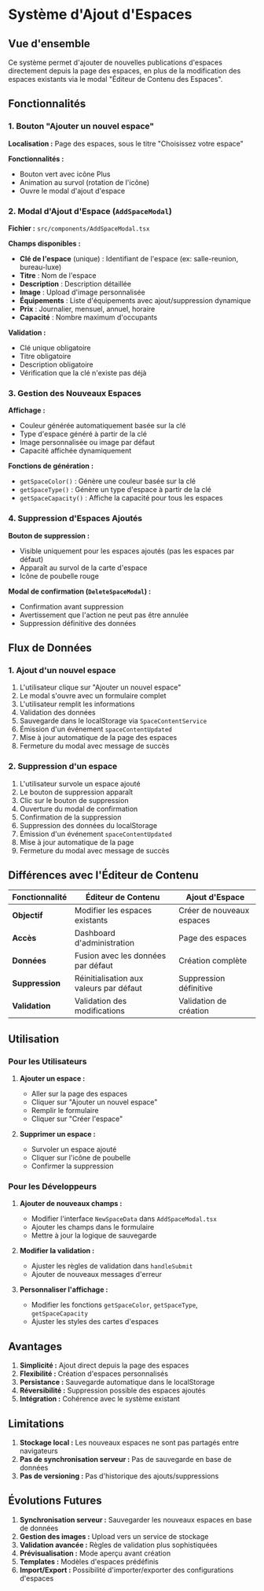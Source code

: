 # Système d'Ajout d'Espaces

## Vue d'ensemble

Ce système permet d'ajouter de nouvelles publications d'espaces directement depuis la page des espaces, en plus de la modification des espaces existants via le modal "Éditeur de Contenu des Espaces".

## Fonctionnalités

### 1. Bouton "Ajouter un nouvel espace"

**Localisation :** Page des espaces, sous le titre "Choisissez votre espace"

**Fonctionnalités :**
- Bouton vert avec icône Plus
- Animation au survol (rotation de l'icône)
- Ouvre le modal d'ajout d'espace

### 2. Modal d'Ajout d'Espace (`AddSpaceModal`)

**Fichier :** `src/components/AddSpaceModal.tsx`

**Champs disponibles :**
- **Clé de l'espace** (unique) : Identifiant de l'espace (ex: salle-reunion, bureau-luxe)
- **Titre** : Nom de l'espace
- **Description** : Description détaillée
- **Image** : Upload d'image personnalisée
- **Équipements** : Liste d'équipements avec ajout/suppression dynamique
- **Prix** : Journalier, mensuel, annuel, horaire
- **Capacité** : Nombre maximum d'occupants

**Validation :**
- Clé unique obligatoire
- Titre obligatoire
- Description obligatoire
- Vérification que la clé n'existe pas déjà

### 3. Gestion des Nouveaux Espaces

**Affichage :**
- Couleur générée automatiquement basée sur la clé
- Type d'espace généré à partir de la clé
- Image personnalisée ou image par défaut
- Capacité affichée dynamiquement

**Fonctions de génération :**
- `getSpaceColor()` : Génère une couleur basée sur la clé
- `getSpaceType()` : Génère un type d'espace à partir de la clé
- `getSpaceCapacity()` : Affiche la capacité pour tous les espaces

### 4. Suppression d'Espaces Ajoutés

**Bouton de suppression :**
- Visible uniquement pour les espaces ajoutés (pas les espaces par défaut)
- Apparaît au survol de la carte d'espace
- Icône de poubelle rouge

**Modal de confirmation (`DeleteSpaceModal`) :**
- Confirmation avant suppression
- Avertissement que l'action ne peut pas être annulée
- Suppression définitive des données

## Flux de Données

### 1. Ajout d'un nouvel espace

1. L'utilisateur clique sur "Ajouter un nouvel espace"
2. Le modal s'ouvre avec un formulaire complet
3. L'utilisateur remplit les informations
4. Validation des données
5. Sauvegarde dans le localStorage via `SpaceContentService`
6. Émission d'un événement `spaceContentUpdated`
7. Mise à jour automatique de la page des espaces
8. Fermeture du modal avec message de succès

### 2. Suppression d'un espace

1. L'utilisateur survole un espace ajouté
2. Le bouton de suppression apparaît
3. Clic sur le bouton de suppression
4. Ouverture du modal de confirmation
5. Confirmation de la suppression
6. Suppression des données du localStorage
7. Émission d'un événement `spaceContentUpdated`
8. Mise à jour automatique de la page
9. Fermeture du modal avec message de succès

## Différences avec l'Éditeur de Contenu

| Fonctionnalité | Éditeur de Contenu | Ajout d'Espace |
|---|---|---|
| **Objectif** | Modifier les espaces existants | Créer de nouveaux espaces |
| **Accès** | Dashboard d'administration | Page des espaces |
| **Données** | Fusion avec les données par défaut | Création complète |
| **Suppression** | Réinitialisation aux valeurs par défaut | Suppression définitive |
| **Validation** | Validation des modifications | Validation de création |

## Utilisation

### Pour les Utilisateurs

1. **Ajouter un espace :**
   - Aller sur la page des espaces
   - Cliquer sur "Ajouter un nouvel espace"
   - Remplir le formulaire
   - Cliquer sur "Créer l'espace"

2. **Supprimer un espace :**
   - Survoler un espace ajouté
   - Cliquer sur l'icône de poubelle
   - Confirmer la suppression

### Pour les Développeurs

1. **Ajouter de nouveaux champs :**
   - Modifier l'interface `NewSpaceData` dans `AddSpaceModal.tsx`
   - Ajouter les champs dans le formulaire
   - Mettre à jour la logique de sauvegarde

2. **Modifier la validation :**
   - Ajuster les règles de validation dans `handleSubmit`
   - Ajouter de nouveaux messages d'erreur

3. **Personnaliser l'affichage :**
   - Modifier les fonctions `getSpaceColor`, `getSpaceType`, `getSpaceCapacity`
   - Ajuster les styles des cartes d'espaces

## Avantages

1. **Simplicité :** Ajout direct depuis la page des espaces
2. **Flexibilité :** Création d'espaces personnalisés
3. **Persistance :** Sauvegarde automatique dans le localStorage
4. **Réversibilité :** Suppression possible des espaces ajoutés
5. **Intégration :** Cohérence avec le système existant

## Limitations

1. **Stockage local :** Les nouveaux espaces ne sont pas partagés entre navigateurs
2. **Pas de synchronisation serveur :** Pas de sauvegarde en base de données
3. **Pas de versioning :** Pas d'historique des ajouts/suppressions

## Évolutions Futures

1. **Synchronisation serveur :** Sauvegarder les nouveaux espaces en base de données
2. **Gestion des images :** Upload vers un service de stockage
3. **Validation avancée :** Règles de validation plus sophistiquées
4. **Prévisualisation :** Mode aperçu avant création
5. **Templates :** Modèles d'espaces prédéfinis
6. **Import/Export :** Possibilité d'importer/exporter des configurations d'espaces
